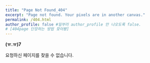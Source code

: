 ```yaml
---
title: "Page Not Found_404"
excerpt: "Page not found. Your pixels are in another canvas."
permalink: /404.html
author_profile: false #일부러 author_profile 안 나오도록 false.
# [404page 단장하는 방법 찾아봥]
---
```


**(ㅠ.ㅠ)7**  
  
요청하신 페이지를 찾을 수 없습니다.

<script>
  var GOOG_FIXURL_LANG = 'en';
  var GOOG_FIXURL_SITE = 'https://luminus7.com'
</script>
<script src="https://linkhelp.clients.google.com/tbproxy/lh/wm/fixurl.js">
</script>
